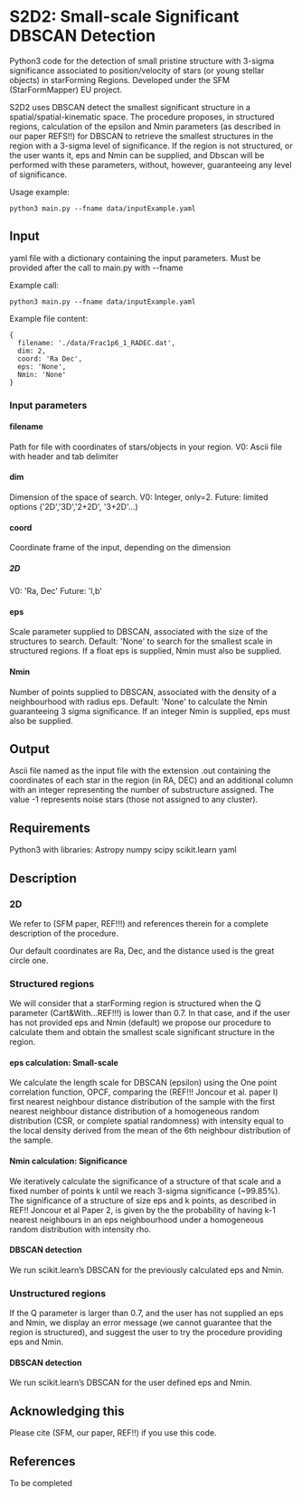 # S2D2: Small-scale Significant DBSCAN Detection

Python3 code for the detection of small pristine structure with 3-sigma significance associated to position/velocity of stars (or young stellar objects) in starForming Regions. Developed under the SFM (StarFormMapper) EU project.

S2D2 uses DBSCAN detect the smallest significant structure in a spatial/spatial-kinematic space. The procedure proposes, in structured regions, calculation of the epsilon and Nmin parameters (as described in our paper REFS!!) for DBSCAN to retrieve the smallest structures in the region with a 3-sigma level of significance. If the region is not structured, or the user wants it, eps and Nmin can be supplied, and Dbscan will be performed with these parameters, without, however, guaranteeing any level of significance.

Usage example:
```
python3 main.py --fname data/inputExample.yaml 
```

## Input

yaml file with a dictionary containing the input parameters. Must be provided after the call to main.py with --fname

Example call:
```
python3 main.py --fname data/inputExample.yaml 
```

Example file content:
```
{
  filename: './data/Frac1p6_1_RADEC.dat',
  dim: 2,
  coord: 'Ra Dec',
  eps: 'None',
  Nmin: 'None'
}
```

### Input parameters

#### filename
Path for file with coordinates of stars/objects in your region.
V0: Ascii file with header and tab delimiter

#### dim
Dimension of the space of search.
V0: Integer, only=2.
Future: limited options ('2D','3D','2+2D', '3+2D'...)

#### coord
Coordinate frame of the input, depending on the dimension
##### 2D
V0: 'Ra, Dec'
Future: 'l,b'

#### eps
Scale parameter supplied to DBSCAN, associated with the size of the structures to search.
Default: 'None' to search for the smallest scale in structured regions.
If a float eps is supplied, Nmin must also be supplied.


#### Nmin
Number of points supplied to DBSCAN, associated with the density of a neighbourhood with radius eps.
Default: 'None' to calculate the Nmin guaranteeing 3 sigma significance.
If an integer Nmin is supplied, eps must also be supplied.

## Output
Ascii file named as the input file with the extension .out containing the coordinates of each star in the region (in RA, DEC) and an additional column with an integer representing the number of substructure assigned. The value -1 represents noise stars (those not assigned to any cluster).

## Requirements
Python3 with libraries:
	Astropy
	numpy
	scipy
	scikit.learn
	yaml

## Description

### 2D
We refer to (SFM paper, REF!!!) and references therein for a complete description of the procedure.

Our default coordinates are Ra, Dec, and the distance used is the great circle one. 

### Structured regions
We will consider that a starForming region is structured when the Q parameter (Cart&With…REF!!!) is lower than 0.7. In that case, and if the user has not provided eps and Nmin (default) we propose our procedure to calculate them and obtain the smallest scale significant structure in the region.

#### eps calculation: Small-scale
We calculate the length scale for DBSCAN (epsilon) using the One point correlation function, OPCF, comparing the (REF!!! Joncour et al. paper I) first nearest neighbour distance distribution of the sample with the first nearest neighbour distance distribution of a homogeneous random distribution (CSR, or complete spatial randomness) with intensity equal to the local density derived from the mean of the 6th neighbour distribution of the sample.

#### Nmin calculation: Significance
We iteratively calculate the significance of a structure of that scale and a fixed number of points k until we reach 3-sigma significance (~99.85%). The significance of a structure of size eps and k points, as described in REF!! Joncour et al Paper 2, is given by the the probability of having k-1 nearest neighbours in an eps neighbourhood under a homogeneous random distribution with intensity rho.

#### DBSCAN detection

We run scikit.learn’s DBSCAN for the previously calculated eps and Nmin. 


### Unstructured regions

If the Q parameter is larger than 0.7, and the user has not supplied an eps and Nmin, we display an error message (we cannot guarantee that the region is structured), and suggest the user to try the procedure providing eps and Nmin.

#### DBSCAN detection
We run scikit.learn’s DBSCAN for the user defined eps and Nmin.

## Acknowledging this
Please cite (SFM, our paper, REF!!) if you use this code. 

## References

To be completed



